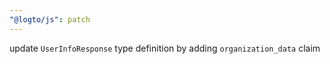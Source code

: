 ```yaml
---
"@logto/js": patch
---
```


update `UserInfoResponse` type definition by adding `organization_data` claim
